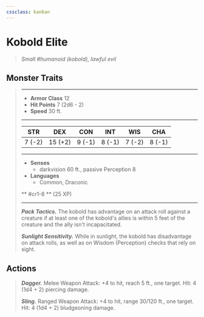 ```yaml
---
cssclass: kanban
---
```


# Kobold Elite
>*Small #humanoid (kobold), lawful evil*
## Monster Traits
>___
>- **Armor Class** 12
>- **Hit Points** 7 (2d6 - 2)
>- **Speed** 30 ft.
>___
>|STR|DEX|CON|INT|WIS|CHA|
>|:---:|:---:|:---:|:---:|:---:|:---:|
>|7 (-2)|15 (+2)|9 (-1)|8 (-1)|7 (-2)|8 (-1)|
>___
>- **Senses**
>	 - darkvision 60 ft., passive Perception 8
>- **Languages**
>	 - Common, Draconic
>
> ** #cr1-8 ** (25 XP)
>___
>***Pack Tactics.*** The kobold has advantage on an attack roll against a creature if at least one of the kobold's allies is within 5 feet of the creature and the ally isn't incapacitated.  
>
>***Sunlight Sensitivity.*** While in sunlight, the kobold has disadvantage on attack rolls, as well as on Wisdom (Perception) checks that rely on sight.  
>
## Actions
>***Dagger.*** Melee Weapon Attack: +4 to hit, reach 5 ft., one target. Hit: 4 (1d4 + 2) piercing damage.  
>
>***Sling.*** Ranged Weapon Attack: +4 to hit, range 30/120 ft., one target. Hit: 4 (1d4 + 2) bludgeoning damage.